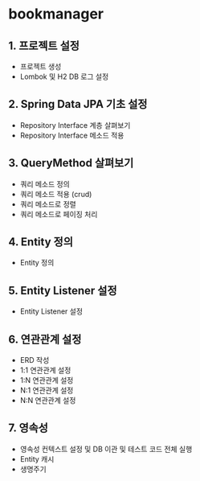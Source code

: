# bookmanager

## 1. 프로젝트 설정
  - 프로젝트 생성
  - Lombok 및 H2 DB 로그 설정

## 2. Spring Data JPA 기초 설정
  - Repository Interface 계층 살펴보기
  - Repository Interface 메소드 적용

## 3. QueryMethod 살펴보기
  - 쿼리 메소드 정의
  - 쿼리 메소드 적용 (crud)
  - 쿼리 메소드로 정렬
  - 쿼리 메소드로 페이징 처리
  
## 4. Entity 정의
  - Entity 정의

## 5. Entity Listener 설정
  - Entity Listener 설정

## 6. 연관관계 설정
  - ERD 작성
  - 1:1 연관관계 설정
  - 1:N 연관관계 설정
  - N:1 연관관계 설정
  - N:N 연관관계 설정

## 7. 영속성
  - 영속성 컨텍스트 설정 및 DB 이관 및 테스트 코드 전체 실행
  - Entity 캐시
  - 생명주기

